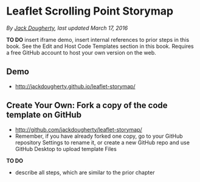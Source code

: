 # Leaflet Scrolling Point Storymap

*By [Jack Dougherty](../../introduction/who.md), last updated March 17, 2016*

**TO DO** insert iframe demo, insert internal references to prior steps in this book. See the Edit and Host Code Templates section in this book. Requires a free GitHub account to host your own version on the web.

## Demo
- http://jackdougherty.github.io/leaflet-storymap/

## Create Your Own: Fork a copy of the code template on GitHub
- http://github.com/jackdougherty/leaflet-storymap/
- Remember, if you have already forked one copy, go to your GitHub repository Settings to rename it, or create a new GitHub repo and use GitHub Desktop to upload template Files

**TO DO**
- describe all steps, which are similar to the prior chapter
